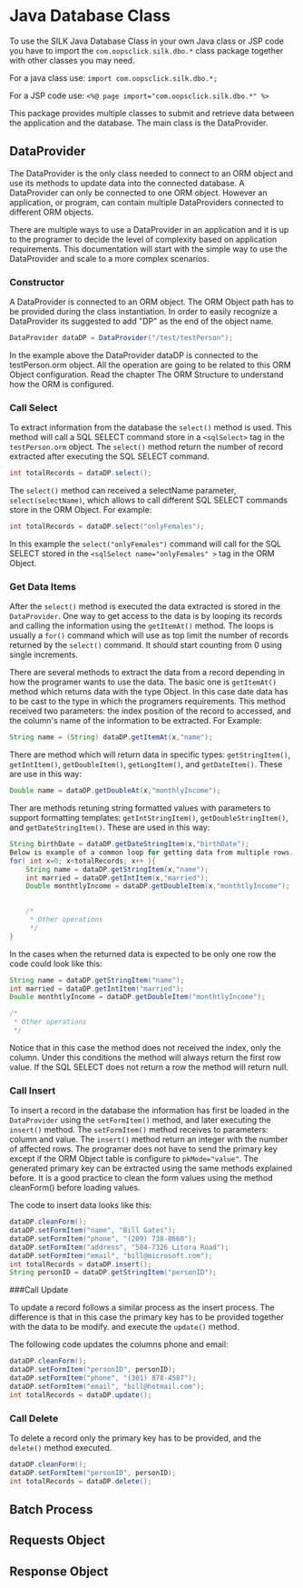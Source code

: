 # Java Database Class

To use the SILK Java Database Class in your own Java class or JSP code you have to import the `com.oopsclick.silk.dbo.*` class package together with other classes you may need.

For a java class use: `import com.oopsclick.silk.dbo.*;`

For a JSP code use: `<%@ page import="com.oopsclick.silk.dbo.*" %>`

This package provides multiple classes to submit and retrieve data between the application and the database. The main class is the DataProvider.

## DataProvider

The DataProvider is the only class needed to connect to an ORM object and use its methods to update data into the connected database. A DataProvider can only be connected to one ORM object. However an application, or program, can contain multiple DataProviders connected to different ORM objects.

There are multiple ways to use a DataProvider in an application and it is up to the programer to decide the level of complexity based on application requirements. This documentation will start with the simple way to use the DataProvider and scale to a more complex scenarios.

### Constructor

A DataProvider is connected to an ORM object. The ORM Object path has to be provided during the class instantiation. In order to easily recognize a DataProvider its suggested to add "DP" as the end of the object name.

```java
DataProvider dataDP = DataProvider("/test/testPerson");
```

In the example above the DataProvider dataDP is connected to the testPerson.orm object. All the operation are going to be related to this ORM Object configuration. Read the chapter The ORM Structure to understand how the ORM is configured.

### Call Select

To extract information from the database the `select()` method is used. This method will call a SQL SELECT command store in a `<sqlSelect>` tag in the `testPerson.orm` object. The `select()` method return the number of record extracted after executing the SQL SELECT command.

```java
int totalRecords = dataDP.select();
```

The `select()` method can received a selectName parameter, `select(selectName)`, which allows to call different SQL SELECT commands store in the ORM Object.
For example:

```java
int totalRecords = dataDP.select("onlyFemales");
```

In this example the `select("onlyFemales")` command will call for the SQL SELECT stored in the `<sqlSelect name="onlyFemales" >` tag in the ORM Object.

### Get Data Items

After the `select()` method is executed the data extracted is stored in the `DataProvider`. One way to get access to the data is by looping its records and calling the information using the `getItemAt()` method. The loops is usually a `for()` command which will use as top limit the number of records returned by the `select()` command. It should start counting from 0 using single increments.

There are several methods to extract the data from a record depending in how the programer wants to use the data. The basic one is `getItemAt()` method which returns data with the type Object. In this case date data has to be cast to the type in which the programers requirements. This method received two parameters: the index position of the record to accessed, and the column's name of the information to be extracted. For Example:

```java
String name = (String) dataDP.getItemAt(x,"name");
```

There are method which will return data in specific types: `getStringItem()`, `getIntItem()`,  `getDoubleItem()`, `getLongItem()`, and `getDateItem()`. These are use in this way:

```java
Double name = dataDP.getDoubleAt(x,"monthlyIncome");
```

Ther are methods retuning string formatted values with parameters to support formatting templates: `getIntStringItem()`, `getDoubleStringItem()`, and `getDateStringItem()`. These are used in this way:

```java
String birthDate = dataDP.getDateStringItem(x,"birthDate");
Below is example of a common loop for getting data from multiple rows. This is using the data specific methods.
for( int x=0; x<totalRecords; x++ ){
	String name = dataDP.getStringItem(x,"name");
	int married = dataDP.getIntItem(x,"married");
	Double monthtlyIncome = dataDP.getDoubleItem(x,"monthtlyIncome");
	

	/*
	 * Other operations
	 */
}
```
In the cases when the returned data is expected to be only one row the code could look like this:
```java
String name = dataDP.getStringItem("name");
int married = dataDP.getIntItem("married");
Double monthtlyIncome = dataDP.getDoubleItem("monthtlyIncome");

/*
 * Other operations
 */
```

Notice that in this case the method does not received the index, only the column. Under this conditions the method will always return the first row value. If the SQL SELECT does not return a row the method will return null.

###  Call Insert

To insert a record in the database the information has first be loaded in the `DataProvider` using the `setFormItem()` method, and later executing the `insert()` method. The `setFormItem()` method receives to parameters: column and value. The `insert()` method return an integer with the number of affected rows. The programer does not have to send the primary key except if the ORM Object table is configure to `pkMode="value"`. The generated primary key can be extracted using the same methods explained before.  It is a good practice to clean the form values using the method cleanForm() before loading values.

The code to insert data looks like this:

```java
dataDP.cleanForm();
dataDP.setFormItem("name", "Bill Gates");
dataDP.setFormItem("phone", "(209) 738-8660");
dataDP.setFormItem("address", "584-7326 Litora Road");
dataDP.setFormItem("email", "bill@microsoft.com");
int totalRecords = dataDP.insert();
String personID = dataDP.getStringItem("personID");
```

###Call Update

To update a record follows a similar process as the insert process. The difference is that in this case the primary key has to be provided together with the data to be modify. and execute the `update()` method.

The following code updates the columns phone and email:

```java
dataDP.cleanForm();
dataDP.setFormItem("personID", personID);
dataDP.setFormItem("phone", "(301) 878-4587");
dataDP.setFormItem("email", "bill@hotmail.com");
int totalRecords = dataDP.update();
```

### Call Delete

To delete a record only the primary key has to be provided, and the `delete()` method executed.

```java
dataDP.cleanForm();
dataDP.setFormItem("personID", personID);
int totalRecords = dataDP.delete();
```

## Batch Process

## Requests Object

## Response Object
